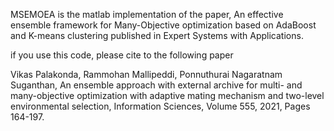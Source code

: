 MSEMOEA is the matlab implementation of the paper, An effective ensemble framework for Many-Objective optimization based on AdaBoost and K-means clustering published in Expert Systems with Applications.

if you use this code, please cite to the following paper

Vikas Palakonda, Rammohan Mallipeddi, Ponnuthurai Nagaratnam Suganthan, An ensemble approach with external archive for multi- and many-objective optimization with adaptive mating mechanism and two-level environmental selection, Information Sciences, Volume 555, 2021, Pages 164-197.
